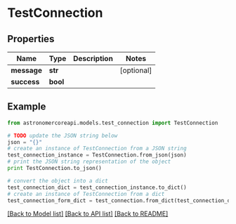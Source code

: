 # TestConnection


## Properties
Name | Type | Description | Notes
------------ | ------------- | ------------- | -------------
**message** | **str** |  | [optional] 
**success** | **bool** |  | 

## Example

```python
from astronomercoreapi.models.test_connection import TestConnection

# TODO update the JSON string below
json = "{}"
# create an instance of TestConnection from a JSON string
test_connection_instance = TestConnection.from_json(json)
# print the JSON string representation of the object
print TestConnection.to_json()

# convert the object into a dict
test_connection_dict = test_connection_instance.to_dict()
# create an instance of TestConnection from a dict
test_connection_form_dict = test_connection.from_dict(test_connection_dict)
```
[[Back to Model list]](../README.md#documentation-for-models) [[Back to API list]](../README.md#documentation-for-api-endpoints) [[Back to README]](../README.md)



